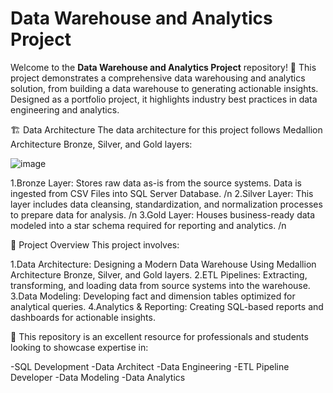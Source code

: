 # Data Warehouse and Analytics Project
Welcome to the **Data Warehouse and Analytics Project** repository! 🚀
This project demonstrates a comprehensive data warehousing and analytics solution, from building a data warehouse to generating actionable insights. Designed as a portfolio project, it highlights industry best practices in data engineering and analytics.

🏗️ Data Architecture
The data architecture for this project follows Medallion Architecture Bronze, Silver, and Gold layers:

![image](https://github.com/user-attachments/assets/82ef1cee-b66d-4c06-88f8-7b1059e653a0)

1.Bronze Layer: Stores raw data as-is from the source systems. Data is ingested from CSV 
 Files into SQL Server Database. /n
2.Silver Layer: This layer includes data cleansing, standardization, and normalization 
 processes to prepare data for analysis. /n
3.Gold Layer: Houses business-ready data modeled into a star schema required for reporting 
 and analytics. /n

📖 Project Overview
This project involves:

1.Data Architecture: Designing a Modern Data Warehouse Using Medallion Architecture Bronze, 
 Silver, and Gold layers.
2.ETL Pipelines: Extracting, transforming, and loading data from source systems into the 
 warehouse.
3.Data Modeling: Developing fact and dimension tables optimized for analytical queries.
4.Analytics & Reporting: Creating SQL-based reports and dashboards for actionable insights.

🎯 This repository is an excellent resource for professionals and students looking to showcase expertise in:

-SQL Development
-Data Architect
-Data Engineering
-ETL Pipeline Developer
-Data Modeling
-Data Analytics

